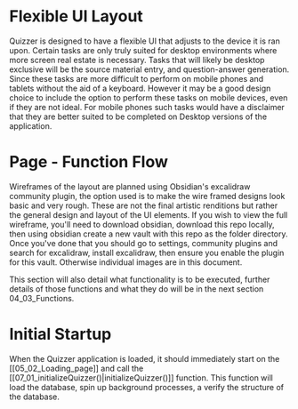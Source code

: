 # Flexible UI Layout
Quizzer is designed to have a flexible UI that adjusts to the device it is ran upon. Certain tasks are only truly suited for desktop environments where more screen real estate is necessary. Tasks that will likely be desktop exclusive will be the source material entry, and question-answer generation. Since these tasks are more difficult to perform on mobile phones and tablets without the aid of a keyboard. However it may be a good design choice to include the option to perform these tasks on mobile devices, even if they are not ideal. For mobile phones such tasks would have a disclaimer that they are better suited to be completed on Desktop versions of the application.
# Page - Function Flow
Wireframes of the layout are planned using Obsidian's excalidraw community plugin, the option used is to make the wire framed designs look basic and very rough. These are not the final artistic renditions but rather the general design and layout of the UI elements. If you wish to view the full wireframe, you'll need to download obsidian, download this repo locally, then using obsidian create a new vault with this repo as the folder directory. Once you've done that you should go to settings, community plugins and search for excalidraw, install excalidraw, then ensure you enable the plugin for this vault. Otherwise individual images are in this document.

This section will also detail what functionality is to be executed, further details of those functions and what they do will be in the next section 04_03_Functions.
# Initial Startup

When the Quizzer application is loaded, it should immediately start on the [[05_02_Loading_page]] and call the [[07_01_initializeQuizzer()|initializeQuizzer()]] function. This function will load the database, spin up background processes, a verify the structure of the database.